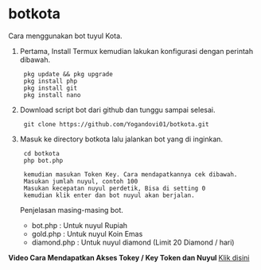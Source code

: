 # botkota

Cara menggunakan bot tuyul Kota.

1. Pertama, Install Termux kemudian lakukan konfigurasi dengan perintah dibawah.

        pkg update && pkg upgrade
        pkg install php
        pkg install git
        pkg install nano

2. Download script bot dari github dan tunggu sampai selesai.

        git clone https://github.com/Yogandovi01/botkota.git

3. Masuk ke directory botkota lalu jalankan bot yang di inginkan.

        cd botkota
        php bot.php

        kemudian masukan Token Key. Cara mendapatkannya cek dibawah.
        Masukan jumlah nuyul, contoh 100
        Masukan kecepatan nuyul perdetik, Bisa di setting 0
        kemudian klik enter dan bot nuyul akan berjalan.
    
    Penjelasan masing-masing bot.
    - bot.php   : Untuk nuyul Rupiah
    - gold.php  : Untuk nuyul Koin Emas
    - diamond.php : Untuk nuyul diamond (Limit 20 Diamond / hari)
    
  <b>Video Cara Mendapatkan Akses Tokey / Key Token dan Nuyul </b> <a href="http://bit.ly/getTokenKota">Klik disini</a>
